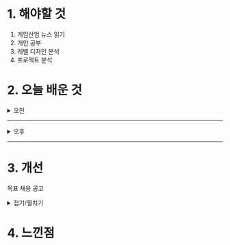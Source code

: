 
# 1. 해야할 것

1. 게임산업 뉴스 읽기 
2. 개인 공부  
3. 레벨 디자인 분석
4. 프로젝트 분석


# 2. 오늘 배운 것

<details>
<summary>오전</summary>

## 오늘의 뉴스
### [기사: 좋은 게임, 데이브 더 다이버](https://www.inven.co.kr/webzine/news/?news=302685)
![image](https://github.com/user-attachments/assets/9b82f197-e2b5-4af2-945c-64874294553d)

```
데이브 더 다이버
인디게임이지만 대박을 친 게임으로, 콜라보를 통해 게임의 볼륨을 넓혀가고 있다.
개인적으로 좋은 콜라보는 서로 이득을 보는 구조로 홍보가 되고 유저가 넘어갈 수도 있는 좋은 점이 있지만
최근 철권 콜라보의 클라이브를 보면 좋은 반응만 있는 건 아닌걸 알 수 있다.
철권이야 뭐 주먹싸움느낌의 캐릭터 콜라보면 좋겠지만 검과 마법을 쓰는 캐릭터가 오니까 이런 것이겠지만...
이를 보면 콜라보 게임의 결이 본 게임과 얼만큼 맞는지도 중요한 것 같다.
```

[사이트: 레벨 디자인이란 무엇인가?](https://yourlifeguard.co.kr/2024/12/09/%EA%B2%8C%EC%9E%84-%EB%A0%88%EB%B2%A8-%EB%94%94%EC%9E%90%EC%9D%B8%EC%9D%98-%EC%9B%90%EC%B9%99%EA%B3%BC-%EB%B2%A0%EC%8A%A4%ED%8A%B8-%ED%94%84%EB%9E%99%ED%8B%B0%EC%8A%A4-%EC%99%84%EB%B2%BD-%EA%B0%80/?utm_source=chatgpt.com)

[사이트: 월드 머신](https://hello-5200.tistory.com/entry/World-Machine-%EA%B8%B0%EC%B4%88-feat-%EC%84%A4%EC%B9%98-%EA%B8%B0%EB%B3%B8-%EC%82%B0%EC%95%85-%EC%A7%80%ED%98%95-%EC%83%9D%EC%84%B1)



</details>

****

<details>
<summary>오후</summary>

## 프로젝트 분석 
### 프로젝트 특징
- 오픈월드 스타일 허브 월드
- 하이 스피드 액션 장르
- 차세대 콘솔/PC 목표로 제작
- SF 세계관, 패키지 게임

### 담당업무
- 차세대 액션 어드벤처 게임 기획
- 게임 내에 필요한 레벨과 이벤트 설계
- 허브 월드 구조의 레벨 디자인 설계
- 시나리오와 연계된 이벤트의 설계 및 적용

### 지원자격
- 콘솔 게임에 대한 이해와 제작에 열정이 있으신 분
- 팀원간 원활한 커뮤니케이션이 가능하신 분
- 기획 문서 작성 및 인덱싱에 능숙하신 분
- 자신이 구상한 것을 3D 공간에서 표현 가능하신 분

### 우대사항
- 콘솔 플랫폼의 액션 게임의 레벨 디자인 관련 역기획서
- 언리얼 엔진 내 블루프린트, 레벨 시퀀스를 다뤄보신 분
- 툴을 사용하여 퀘스트, 이벤트 작업 경험

****


## 레벨 디자인 분석
### [허브 레벨 디자인](https://namu.wiki/w/%ED%97%88%EB%B8%8C(%EB%A0%88%EB%B2%A8%20%EB%94%94%EC%9E%90%EC%9D%B8))
- 허브 월드의 특징
- 중앙 연결 지점

### 허브 월드는 여러 지역(레벨)로 이동할 수 있는 거점이야.
- 다크 소울 시리즈의 파이어링크 성역처럼, 주요 레벨로 연결되는 포탈 같은 느낌.

### 안전 공간
대부분의 허브 월드는 적이 없고 안전한 공간으로 설정돼.\
플레이어가 장비를 강화하거나 퀘스트를 받고, 필요한 자원을 정비할 수 있어.\
선형 또는 비선형 구조\
허브 월드에서 선택한 레벨 순서에 따라 스토리가 선형으로 진행될 수도, 비선형으로 여러 루트를 탐험할 수도 있어.\
예: 원신처럼 자유롭게 탐험하거나, 갓 오브 워: 라그나로크처럼 스토리 진행에 따라 잠긴 지역이 열리는 구조.

### 스토리의 중심
허브 월드는 스토리의 흐름을 플레이어에게 전달하거나 게임의 분위기를 보여주는 중요한 장소야.\
예: 허브 안에서 NPC들이 이야기를 하거나, 플레이어가 월드의 과거와 미래를 배우는 장소.\

### 허브 월드 레벨 디자인의 예시
원신
```
몬드성과 같은 도시들이 허브 역할을 해.
여기서 플레이어는 NPC와 교류하거나, 퀘스트를 받고 주변 지역으로 떠날 수 있어.
```
다크 소울 시리즈 - 파이어링크 성역
```
플레이어가 장비를 강화하거나 스토리 NPC를 만나고, 여러 던전으로 이동할 수 있는 중심지.
```
젤다의 전설: 브레스 오브 더 와일드 - 시작의 대지
```
게임 초반의 제한된 허브 공간에서 기본 메커니즘을 배우고, 이후 거대한 오픈월드로 나아가는 구조.
```
갓 오브 워: 라그나로크 - 신들의 호수
```
호수를 중심으로 다양한 지역으로 이동하며, 진행도에 따라 접근 가능한 영역이 확장돼.
```
### 허브 월드 레벨 디자인의 핵심 설계 요소
**플레이어 동선**
- 허브에서 어디로 갈지 명확하게 보여주는 시각적 또는 내비게이션 요소.
- 예: 문, 다리, 포탈, 주요 랜드마크.

**NPC와의 상호작용**
- 스토리를 전달하거나 아이템을 제공하는 NPC 배치.
- 중요한 캐릭터는 쉽게 눈에 띄는 위치에 배치해.

**스토리 및 시각적 매력**
- 허브의 분위기는 게임의 테마와 톤을 설정하는 데 중요한 역할을 해.
- 예: 황량한 포스트아포칼립스라면 허브도 폐허 분위기를 낼 수 있어야 해.

**탐험과 보상**
- 허브 월드 내부에도 소소한 탐험 요소와 숨겨진 보상이 있어야 플레이어가 흥미를 느껴.





</details>

****


# 3. 개선
목표 채용 공고

<details>
<summary>접기/펼치기</summary>

![image](https://github.com/user-attachments/assets/8ebd103b-2caf-4e9f-91ed-3d5cbf73937c)

[채용공고: 레벨디자이너](https://career.nexon.com/user/recruit/member/postDetail?joinCorp=NO&reNo=20250008&currentPage=0)
</details>



# 4. 느낀점
